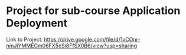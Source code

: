 # Project for sub-course Application Deployment
Link to Project: https://drive.google.com/file/d/1vCOnr-nmJiYMMEGm06FX5eSi8FfSX0B6/view?usp=sharing
